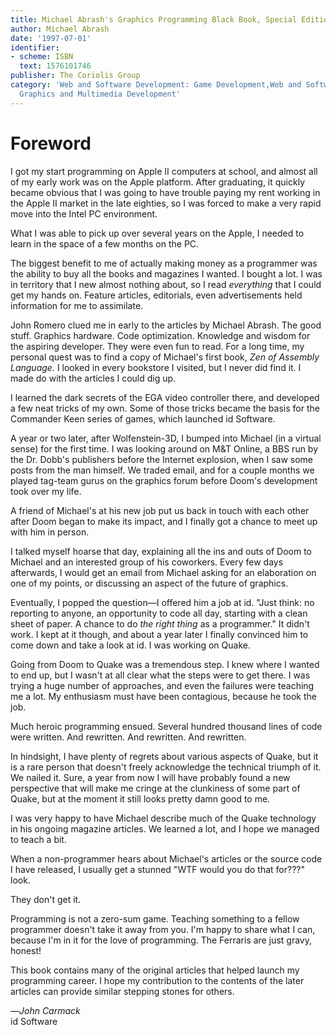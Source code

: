 ```yaml
---
title: Michael Abrash's Graphics Programming Black Book, Special Edition
author: Michael Abrash
date: '1997-07-01'
identifier:
- scheme: ISBN
  text: 1576101746
publisher: The Coriolis Group
category: 'Web and Software Development: Game Development,Web and Software Development:
  Graphics and Multimedia Development'
---
```


# Foreword

I got my start programming on Apple II computers at school, and almost
all of my early work was on the Apple platform. After graduating, it
quickly became obvious that I was going to have trouble paying my rent
working in the Apple II market in the late eighties, so I was forced to
make a very rapid move into the Intel PC environment.

What I was able to pick up over several years on the Apple, I needed to
learn in the space of a few months on the PC.

The biggest benefit to me of actually making money as a programmer was
the ability to buy all the books and magazines I wanted. I bought a lot.
I was in territory that I new almost nothing about, so I read
*everything* that I could get my hands on. Feature articles, editorials,
even advertisements held information for me to assimilate.

John Romero clued me in early to the articles by Michael Abrash. The
good stuff. Graphics hardware. Code optimization. Knowledge and wisdom
for the aspiring developer. They were even fun to read. For a long time,
my personal quest was to find a copy of Michael's first book, *Zen of
Assembly Language.* I looked in every bookstore I visited, but I never
did find it. I made do with the articles I could dig up.

I learned the dark secrets of the EGA video controller there, and
developed a few neat tricks of my own. Some of those tricks became the
basis for the Commander Keen series of games, which launched id
Software.

A year or two later, after Wolfenstein-3D, I bumped into Michael (in a
virtual sense) for the first time. I was looking around on M&T Online, a
BBS run by the Dr. Dobb's publishers before the Internet explosion, when
I saw some posts from the man himself. We traded email, and for a couple
months we played tag-team gurus on the graphics forum before Doom's
development took over my life.

A friend of Michael's at his new job put us back in touch with each
other after Doom began to make its impact, and I finally got a chance to
meet up with him in person.

I talked myself hoarse that day, explaining all the ins and outs of Doom
to Michael and an interested group of his coworkers. Every few days
afterwards, I would get an email from Michael asking for an elaboration
on one of my points, or discussing an aspect of the future of graphics.

Eventually, I popped the question—I offered him a job at id. "Just
think: no reporting to anyone, an opportunity to code all day, starting
with a clean sheet of paper. A chance to do *the right thing* as a
programmer." It didn't work. I kept at it though, and about a year later
I finally convinced him to come down and take a look at id. I was
working on Quake.

Going from Doom to Quake was a tremendous step. I knew where I wanted to
end up, but I wasn't at all clear what the steps were to get there. I
was trying a huge number of approaches, and even the failures were
teaching me a lot. My enthusiasm must have been contagious, because he
took the job.

Much heroic programming ensued. Several hundred thousand lines of code
were written. And rewritten. And rewritten. And rewritten.

In hindsight, I have plenty of regrets about various aspects of Quake,
but it is a rare person that doesn't freely acknowledge the technical
triumph of it. We nailed it. Sure, a year from now I will have probably
found a new perspective that will make me cringe at the clunkiness of
some part of Quake, but at the moment it still looks pretty damn good to
me.

I was very happy to have Michael describe much of the Quake technology
in his ongoing magazine articles. We learned a lot, and I hope we
managed to teach a bit.

When a non-programmer hears about Michael's articles or the source code
I have released, I usually get a stunned "WTF would you do that for???"
look.

They don't get it.

Programming is not a zero-sum game. Teaching something to a fellow
programmer doesn't take it away from you. I'm happy to share what I can,
because I'm in it for the love of programming. The Ferraris are just
gravy, honest!

This book contains many of the original articles that helped launch my
programming career. I hope my contribution to the contents of the later
articles can provide similar stepping stones for others.

—*John Carmack*\
 id Software

